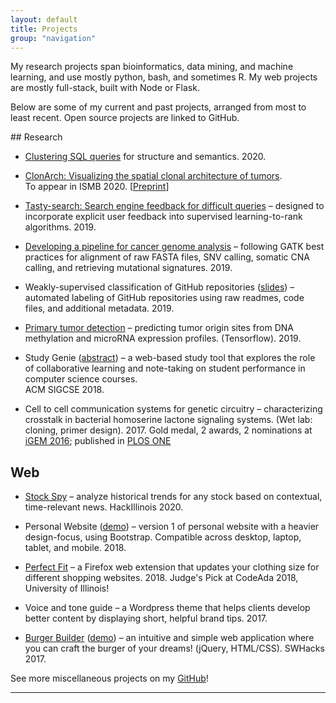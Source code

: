 ```yaml
---
layout: default
title: Projects
group: "navigation"
---
```


<!-- <h1 class="owner-name">{{ site.owner.name}} </h1>
![user-avatar]({{ site.owner.avatar }})

{{site.about}} -->
My research projects span bioinformatics, data mining, and machine learning, and use mostly python, bash, and sometimes R. My web projects are mostly full-stack, built with Node or Flask. 

Below are some of my current and past projects, arranged from most to least recent. Open source projects are linked to GitHub. 

<!-- <div class="center">
<a href="#research">Research</a> | <a href="#web">Web</a> | <a href="#app">App</a> </div>
 -->


<div id="research"> </div>
## Research 

* [Clustering SQL queries](https://github.com/SushAzad/QueryClustering) for structure and semantics. 2020. 

* [ClonArch: Visualizing the spatial clonal architecture of tumors](https://github.com/elkebir-group/ClonArch). <br>
<span class = "award">To appear in ISMB 2020.</span> [[Preprint](https://www.biorxiv.org/content/10.1101/2020.04.06.027912v1.full.pdf+html)]

* [Tasty-search: Search engine feedback for difficult queries](https://github.com/programmingprincess/tasty-search) – designed to incorporate explicit user feedback into supervised learning-to-rank algorithms. 2019.

* [Developing a pipeline for cancer genome analysis](https://github.com/programmingprincess/genome-analysis/) – following GATK best practices for alignment of raw FASTA files, SNV calling, somatic CNA calling, and retrieving mutational signatures. 2019.

<!-- a study on the effectiveness of weakly- and distantly-supervised methods for  -->
* Weakly-supervised classification of GitHub repositories ([slides](https://docs.google.com/presentation/d/1LR6B-no1Ox3bLOKMEgaYAmgYcpPWbhbePZvsT7RUgUY/edit?usp=sharing)) – automated labeling of GitHub repositories using raw readmes, code files, and additional metadata. 2019. 

<!-- * [Computer Vision] <br>
[Data augmentation of biased datasets with StyleGAN](https://github.com/programmingprincess/stylegan). 2019. <br> <span class = "award">**Accepted to SDSC20.**</span>  -->

* [Primary tumor detection](https://github.com/programmingprincess/tumor-origin) – predicting tumor origin sites from DNA methylation and microRNA expression profiles. (Tensorflow). 2019. 

<!-- * [Machine learning] [Tumor malignancy classification](https://github.com/programmingprincess/breast-cancer-ml) - classify breast cancer tumors using digitized images of FNA biopsies from the [WDBC](https://archive.ics.uci.edu/ml/datasets/Breast+Cancer+Wisconsin+(Diagnostic)) dataset. (R). *2018* -->

* Study Genie ([abstract](https://dl.acm.org/citation.cfm?id=3162340)) – a web-based study tool that explores the role of collaborative learning and note-taking on student performance in computer science courses. <br> <span class = "award">ACM SIGCSE 2018.</span>

<!-- * Clustering colon cancer subtypes - identifying colon cancer subtypes by clustering [gene expression data](https://journals.plos.org/plosmedicine/article?id=10.1371/journal.pmed.1001453). (Machine learning methods: R). *2016* -->

<!-- * RNA-seq analysis of synthetic fusion protein on the production of insulin. *2018*
 -->

* Cell to cell communication systems for genetic circuitry – characterizing crosstalk in bacterial homoserine lactone signaling systems. (Wet lab: cloning, primer design). 2017. <span class = "award">Gold medal, 2 awards, 2 nominations at [iGEM 2016](http://2016.igem.org/Team:Arizona_State); published in [PLOS ONE](https://journals.plos.org/plosone/article?id=10.1371/journal.pone.0202294)</span>

<div id="web"> </div>

## Web 

* [Stock Spy](https://stock-spy.herokuapp.com/) – analyze historical trends for any stock based on contextual, time-relevant news. HackIllinois 2020.

* Personal Website ([demo](http://jiaqiwu.com/v1)) – version 1 of personal website with a heavier design-focus, using Bootstrap. Compatible across desktop, laptop, tablet, and mobile. 2018.

* [Perfect Fit](https://github.com/programmingprincess/perfect-fit/) – a Firefox web extension that updates your clothing size for different shopping websites. 2018. <span class = "award">Judge's Pick at CodeAda 2018, University of Illinois!</span>

* Voice and tone guide – a Wordpress theme that helps clients develop better content by displaying short, helpful brand tips. 2017.

* [Burger Builder](https://github.com/programmingprincess/burgerbuilder/) ([demo](http://jiaqiwu.com/burgerbuilder/)) – an intuitive and simple web application where you can craft the burger of your dreams! (jQuery, HTML/CSS). SWHacks 2017.


See more miscellaneous projects on my [GitHub](http://github.com/programmingprincess)!


<!-- 
<div id="app"> </div>

## App 
* [HomeChef]() – an iOS "reverse recipe" app that takes a list of ingredients from the user, and returns a list of recipes that can be made from available ingredients. Started at HackArizona in 2016. 
* [Gilbert Fire App](http://www.eastvalleytribune.com/local/gilbert/centennial-students-win-gilbert-spark-app-league-contest/article_76d2c3d6-dd4f-11e3-a102-001a4bcf887a.html) - Android mobile app to inform the citizens of Gilbert, AZ about their town's fire amenities and general fire safety tips. Available in Play Store. *2014*. <span class = "award">**Best Overall App Award at SPARK App League Competition, 2014.**</span> -->

<hr>

<!-- <div class="pagination social-footer">
  {% if site.owner.linkedin %}
    <a href="{{ site.owner.linkedin }}" class="social-media-icons"><i class="fa fa-2x fa-linkedin-square" aria-hidden="true"></i></a>
  {% endif %}
  {% if site.owner.email %}
    <a href="mailto:{{ site.owner.email }}" class="social-media-icons"><i class="fa fa-2x fa-envelope-square" aria-hidden="true"></i></a>
  {% endif %}
  {% if site.owner.twitter %}
    <a href="{{ site.owner.twitter }}" class="social-media-icons"><i class="fa fa-2x fa-twitter-square" aria-hidden="true"></i></a>
  {% endif %}
  {% if site.owner.github %}
    <a href="{{ site.owner.github }}" class="social-media-icons"><i class="fa fa-2x fa-github-square" aria-hidden="true"></i></a>
  {% endif %}
</div>
 -->
